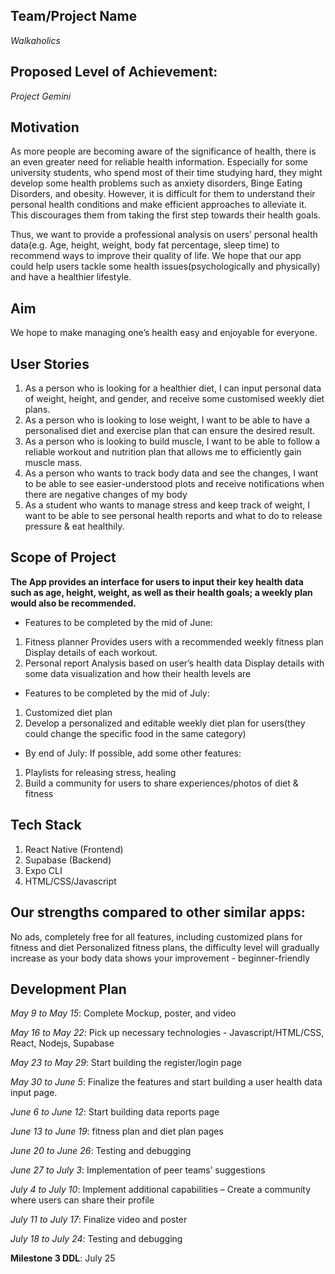 ## Team/Project Name
*Walkaholics*
## Proposed Level of Achievement:
*Project Gemini*
## Motivation
As more people are becoming aware of the significance of health, there is an even greater need for reliable health information. Especially for some university students, who spend most of their time studying hard, they might develop some health problems such as anxiety disorders, Binge Eating Disorders, and obesity. However, it is difficult for them to understand their personal health conditions and make efficient approaches to alleviate it. This discourages them from taking the first step towards their health goals.

Thus, we want to provide a professional analysis on users’ personal health data(e.g. Age, height, weight, body fat percentage, sleep time) to recommend ways to improve their quality of life. We hope that our app could help users tackle some health issues(psychologically and physically) and have a healthier lifestyle.
## Aim
We hope to make managing one’s health easy and enjoyable for everyone.
## User Stories
1. As a person who is looking for a healthier diet, I can input personal data of weight, height, and gender, and receive some customised weekly diet plans.
2. As a person who is looking to lose weight, I want to be able to have a personalised diet and exercise plan that can ensure the desired result.
3. As a person who is looking to build muscle, I want to be able to follow a reliable workout and nutrition plan that allows me to efficiently gain muscle mass.
4. As a person who wants to track body data and see the changes,  I want to be able to see easier-understood plots and receive notifications when there are negative changes of my body
5. As a student who wants to manage stress and keep track of weight, I want to be able to see personal health reports and what to do to release pressure & eat healthily.
## Scope of Project
**The App provides an interface for users to input their key health data such as age, height, weight, as well as their health goals; a weekly plan would also be recommended.**
- Features to be completed by the mid of June:
1. Fitness planner
Provides users with a recommended weekly fitness plan
Display details of each workout.
2. Personal report
Analysis based on user’s health data
Display details with some data visualization and how their health levels are
- Features to be completed by the mid of July:
1. Customized diet plan
2. Develop a personalized and editable weekly diet plan for users(they could change the specific food in the same category)
- By end of July:
If possible, add some other features:
1. Playlists for releasing stress, healing
2. Build a community for users to share experiences/photos of diet & fitness
## Tech Stack
 1. React Native (Frontend)
 2. Supabase (Backend)
 3. Expo CLI
 4. HTML/CSS/Javascript
## Our strengths compared to other similar apps:
No ads, completely free for all features, including customized plans for fitness and diet
Personalized fitness plans, the difficulty level will gradually increase as your body data shows your improvement - beginner-friendly
## Development Plan
*May 9 to May 15*: Complete Mockup, poster, and video

*May 16 to May 22*: Pick up necessary technologies - Javascript/HTML/CSS, React, Nodejs, Supabase

*May 23 to May 29*: Start building the register/login page

*May 30 to June 5*: Finalize the features and start building a user health data input page.

*June 6 to June 12*: Start building data reports page

*June 13 to June 19*: fitness plan and diet plan pages

*June 20 to June 26*: Testing and debugging

*June 27 to July 3*: Implementation of peer teams’ suggestions

*July 4 to July 10*: Implement additional capabilities – Create a community where users can share their profile

*July 11 to July 17*: Finalize video and poster

*July 18 to July 24*: Testing and debugging

**Milestone 3 DDL**: July 25
